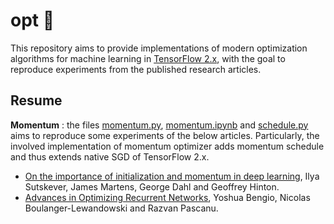 # opt :dart:
This repository aims to provide implementations of modern optimization algorithms for machine learning in [TensorFlow 2.x](https://github.com/tensorflow/tensorflow), with the goal to reproduce experiments from the published research articles.


## Resume
**Momentum** : the files [momentum.py](https://github.com/johanattia/opt/blob/master/opt/momentum.py), [momentum.ipynb](https://github.com/johanattia/opt/blob/master/opt/momentum.ipynb) and [schedule.py](https://github.com/johanattia/opt/blob/master/opt/schedule.py) aims to reproduce some experiments of the below articles. Particularly, the involved implementation of momentum optimizer adds momentum schedule and thus extends native SGD of TensorFlow 2.x.
* [On the importance of initialization and momentum in deep learning](http://proceedings.mlr.press/v28/sutskever13.pdf), Ilya Sutskever, James Martens, George Dahl and Geoffrey Hinton.
* [Advances in Optimizing Recurrent Networks](https://arxiv.org/pdf/1212.0901.pdf), Yoshua Bengio, Nicolas Boulanger-Lewandowski and Razvan Pascanu.
